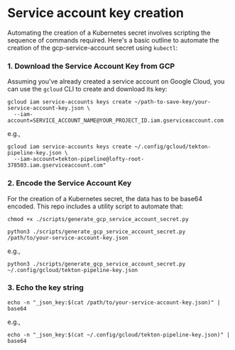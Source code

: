 # Service account key creation

Automating the creation of a Kubernetes secret involves scripting the sequence of commands required.
Here's a basic outline to automate the creation of the gcp-service-account secret using `kubectl`:

### 1. Download the Service Account Key from GCP

Assuming you've already created a service account on Google Cloud, you can use the `gcloud` CLI to create and download its key:

```shell
gcloud iam service-accounts keys create ~/path-to-save-key/your-service-account-key.json \
  --iam-account=SERVICE_ACCOUNT_NAME@YOUR_PROJECT_ID.iam.gserviceaccount.com
```

e.g.,

```shell
gcloud iam service-accounts keys create ~/.config/gcloud/tekton-pipeline-key.json \
  --iam-account=tekton-pipeline@lofty-root-378503.iam.gserviceaccount.com"
```

### 2. Encode the Service Account Key

For the creation of a Kubernetes secret, the data has to be base64 encoded.
This repo includes a utility script to automate that:

```shell
chmod +x ./scripts/generate_gcp_service_account_secret.py
```

```shell
python3 ./scripts/generate_gcp_service_account_secret.py /path/to/your-service-account-key.json
```

e.g.,

```shell
python3 ./scripts/generate_gcp_service_account_secret.py ~/.config/gcloud/tekton-pipeline-key.json
```

### 3. Echo the key string

```shell
echo -n "_json_key:$(cat /path/to/your-service-account-key.json)" | base64
```

e.g.,

```shell
echo -n "_json_key:$(cat ~/.config/gcloud/tekton-pipeline-key.json)" | base64
```
